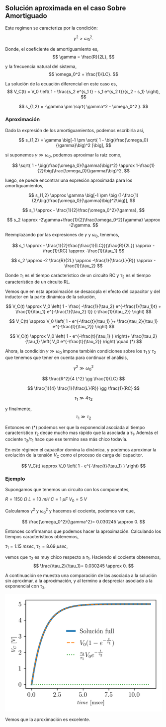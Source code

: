 ## Solución aproximada en el caso Sobre Amortiguado

Este regimen se caracteriza por la condición: 

$$
\gamma^2 > \omega_0^2.
$$

Donde, el coeficiente de amortiguamiento es,
$$
\gamma = \frac{R}{2L},
$$

y la frecuencia natural del sistema,
$$
\omega_0^2 = \frac{1}{LC}.
$$

La solución de la ecuación diferencial en este caso es, 
$$
V_C(t) = V_0 \left( 1 - \frac{s_2 e^{s_1 t} - s_1 e^{s_2 t}}{s_2 - s_1} \right),
$$

$$
s_{1,2} = -\gamma \pm \sqrt{ \gamma^2 - \omega_0^2 }.
$$


### Aproximación 

Dado la expresión de los amortiguamientos, podemos escribirla así,

$$
s_{1,2} = \gamma \big[-1 \pm \sqrt{ 1 - \big(\frac{\omega_0}{\gamma}\big)^2 }\big],
$$

si suponemos $\gamma \gg \omega_0$, podemos aproximar la raiz como,

$$
\sqrt{ 1 - \big(\frac{\omega_0}{\gamma}\big)^2} \approx 1-\frac{1}{2}\big(\frac{\omega_0}{\gamma}\big)^2,
$$

luego, se puede encontrar una expresión aproximada para los amortiguamientos,

$$
s_{1,2} \approx \gamma \big[-1 \pm \big (1-\frac{1}{2}\big(\frac{\omega_0}{\gamma}\big)^2\big)],
$$

$$
s_1 \approx - \frac{1}{2}\frac{\omega_0^2}{\gamma},
$$

$$
s_2 \approx -2\gamma+\frac{1}{2}\frac{\omega_0^2}{\gamma} \approx -2\gamma.
$$

Reemplazando por las expresiones de $\gamma$ y $\omega_0$, tenemos,

$$
s_1 \approx - \frac{1}{2}\frac{\frac{1}{LC}}{\frac{R}{2L}} \approx -\frac{1}{RC} \approx -\frac{1}{\tau_1}
$$

$$
s_2 \approx -2 \frac{R}{2L} \approx -\frac{1}{\frac{L}{R}} \approx -\frac{1}{\tau_2} 
$$

Donde $\tau_1$ es el tiempo carácteristico de un circuito RC y $\tau_2$ es el tiempo característico de un circuito RL.

Vemos que en esta aproximación se desacopla el efecto del capacitor y del inductor en la parte dinámica de la solución,

$$
V_C(t) \approx V_0 
\left( 1 - 
\frac{ 
-\frac{1}{\tau_2} e^{-\frac{1}{\tau_1}t} + 
\frac{1}{\tau_1} e^{-\frac{1}{\tau_2} t}}
{-\frac{1}{\tau_2}} 
\right)
$$

$$
V_C(t) \approx V_0 
\left( 1 - e^{-\frac{t}{\tau_1} }+
\frac{\tau_2}{\tau_1} e^{-\frac{t}{\tau_2}}
\right) 
$$

$$
V_C(t) \approx 
V_0 \left( 1 - e^{-\frac{t}{\tau_1} } \right)+
\frac{\tau_2}{\tau_1} \left( V_0  e^{-\frac{t}{\tau_2}}
\right) \quad (*)
$$


Ahora, la condición $\gamma \gg \omega_0$ impone también condiciones sobre los $\tau_1$ y $\tau_2$ que tenemos que tener en cuenta para continuar el análisis,

$$
\gamma^2 \gg \omega_0^2
$$

$$
\frac{R^2}{4 L^2} \gg \frac{1}{LC}
$$

$$
\frac{1}{4} \frac{1}{\frac{L}{R}} \gg \frac{1}{RC}
$$

$$
\tau_1 \gg 4 \tau_2
$$

y finalmente,
$$
\tau_1 \gg  \tau_2
$$

Entonces en $(*)$ podemos ver que la exponencial asociada al tiempo característico $\tau_2$ decáe mucho mas rápido que la asociada a $\tau_1$. Además el cociente $\tau_2/\tau_1$ hace que ese termino sea más chico todavía.

En este régimen el capacitor domina la dinámica, y podemos aproximar la evolución de la tensión $V_C$ como el proceso de carga del capacitor.

$$
V_C(t) \approx V_0 
\left( 1 - 
e^{-\frac{t}{\tau_1} }
\right) 
$$


### Ejemplo

Supongamos que tenemos un circuito con los componentes,

$R= 1150$ $\Omega$
$L= 10$ $mH$
$C= 1$ $\mu F$
$V_0 = 5$ $V$

Calculamos $\gamma^2$ y $\omega_0^2$ y hacemos el cociente, podemos ver que,

$$
\frac{\omega_0^2}{\gamma^2}= 0.030245 \approx 0.
$$

Entonces confirmamos que podemos hacer la aproximación. 
Calculando los tiempos característicos obtenemos,

$\tau_1= 1.15$ $m sec$,
$\tau_2= 8.69$ $\mu sec$, 

vemos que $\tau_2$ es muy chico respecto a $\tau_1$. Haciendo el cociente obtenemos,
$$
\frac{\tau_2}{\tau_1}= 0.030245 \approx 0.
$$

A continuación se muestra una comparación de las asociada a la solución sin aproximar, a la aproximación, y al termino a despreciar asociado a la exponencial con $\tau_2$,

![img1](images/aprox_VC.png)

Vemos que la aproximación es excelente.